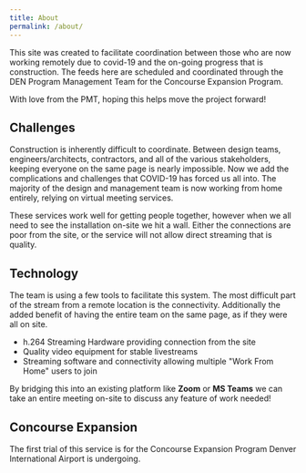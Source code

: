 ```yaml
---
title: About
permalink: /about/
---
```



This site was created to facilitate coordination between those who are now working remotely due to covid-19 and the on-going progress that is construction. The feeds here are scheduled and coordinated through the DEN Program Management Team for the Concourse Expansion Program.

With love from the PMT, hoping this helps move the project forward!


## Challenges

Construction is inherently difficult to coordinate. Between design teams, engineers/architects, contractors, and all of the various stakeholders, keeping everyone on the same page is nearly impossible. Now we add the complications and challenges that COVID-19 has forced us all into. The majority of the design and management team is now working from home entirely, relying on virtual meeting services. 

These services work well for getting people together, however when we all need to see the installation on-site we hit a wall. Either the connections are poor from the site, or the service will not allow direct streaming that is quality.


## Technology

The team is using a few tools to facilitate this system. The most difficult part of the stream from a remote location is the connectivity. Additionally the added benefit of having the entire team on the same page, as if they were all on site.

* h.264 Streaming Hardware providing connection from the site
* Quality video equipment for stable livestreams
* Streaming software and connectivity allowing multiple "Work From Home" users to join

By bridging this into an existing platform like **Zoom** or **MS Teams** we can take an entire meeting on-site to discuss any feature of work needed!


## Concourse Expansion

The first trial of this service is for the Concourse Expansion Program Denver International Airport is undergoing. 
